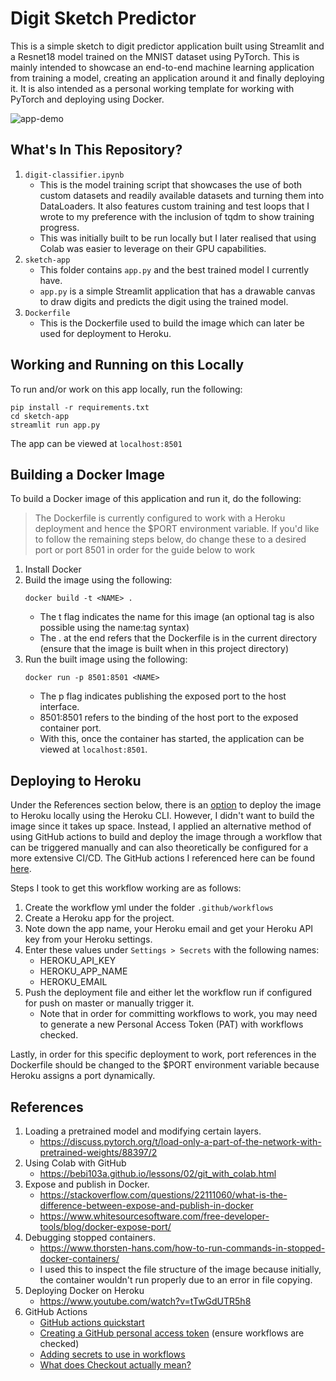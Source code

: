 # Digit Sketch Predictor

This is a simple sketch to digit predictor application built using Streamlit and a Resnet18 model trained on the MNIST dataset using PyTorch. This is mainly intended to showcase an end-to-end machine learning application from training a model, creating an application around it and finally deploying it. It is also intended as a personal working template for working with PyTorch and deploying using Docker.

![app-demo](https://user-images.githubusercontent.com/63803360/136689722-597af392-ce7e-4036-be89-9769ed851b6c.gif)

## What's In This Repository?

1. `digit-classifier.ipynb`
   - This is the model training script that showcases the use of both custom datasets and readily available datasets and turning them into DataLoaders. It also features custom training and test loops that I wrote to my preference with the inclusion of tqdm to show training progress.
   - This was initially built to be run locally but I later realised that using Colab was easier to leverage on their GPU capabilities.
2. `sketch-app`
   - This folder contains `app.py` and the best trained model I currently have.
   - `app.py` is a simple Streamlit application that has a drawable canvas to draw digits and predicts the digit using the trained model.
3. `Dockerfile`
   - This is the Dockerfile used to build the image which can later be used for deployment to Heroku.

## Working and Running on this Locally

To run and/or work on this app locally, run the following:

```
pip install -r requirements.txt
cd sketch-app
streamlit run app.py
```

The app can be viewed at `localhost:8501`

## Building a Docker Image

To build a Docker image of this application and run it, do the following:

> The Dockerfile is currently configured to work with a Heroku deployment and hence the $PORT environment variable. If you'd like to follow the remaining steps below, do change these to a desired port or port 8501 in order for the guide below to work

1. Install Docker
2. Build the image using the following:
   ```
   docker build -t <NAME> .
   ```
   - The t flag indicates the name for this image (an optional tag is also possible using the name:tag syntax)
   - The . at the end refers that the Dockerfile is in the current directory (ensure that the image is built when in this project directory)
3. Run the built image using the following:
   ```
   docker run -p 8501:8501 <NAME>
   ```
   - The p flag indicates publishing the exposed port to the host interface.
   - 8501:8501 refers to the binding of the host port to the exposed container port.
   - With this, once the container has started, the application can be viewed at `localhost:8501`.

## Deploying to Heroku

Under the References section below, there is an [option](https://www.youtube.com/watch?v=tTwGdUTR5h8) to deploy the image to Heroku locally using the Heroku CLI. However, I didn't want to build the image since it takes up space. Instead, I applied an alternative method of using GitHub actions to build and deploy the image through a workflow that can be triggered manually and can also theoretically be configured for a more extensive CI/CD. The GitHub actions I referenced here can be found [here](https://github.com/gonuit/heroku-docker-deploy).

Steps I took to get this workflow working are as follows:

1. Create the workflow yml under the folder `.github/workflows`
2. Create a Heroku app for the project.
3. Note down the app name, your Heroku email and get your Heroku API key from your Heroku settings.
4. Enter these values under `Settings > Secrets` with the following names:
   - HEROKU_API_KEY
   - HEROKU_APP_NAME
   - HEROKU_EMAIL
5. Push the deployment file and either let the workflow run if configured for push on master or manually trigger it.
   - Note that in order for committing workflows to work, you may need to generate a new Personal Access Token (PAT) with workflows checked.

Lastly, in order for this specific deployment to work, port references in the Dockerfile should be changed to the $PORT environment variable because Heroku assigns a port dynamically.

## References

1. Loading a pretrained model and modifying certain layers.
   - https://discuss.pytorch.org/t/load-only-a-part-of-the-network-with-pretrained-weights/88397/2
2. Using Colab with GitHub
   - https://bebi103a.github.io/lessons/02/git_with_colab.html
3. Expose and publish in Docker.
   - https://stackoverflow.com/questions/22111060/what-is-the-difference-between-expose-and-publish-in-docker
   - https://www.whitesourcesoftware.com/free-developer-tools/blog/docker-expose-port/
4. Debugging stopped containers.
   - https://www.thorsten-hans.com/how-to-run-commands-in-stopped-docker-containers/
   - I used this to inspect the file structure of the image because initially, the container wouldn't run properly due to an error in file copying.
5. Deploying Docker on Heroku
   - https://www.youtube.com/watch?v=tTwGdUTR5h8
6. GitHub Actions
   - [GitHub actions quickstart](https://docs.github.com/en/actions/quickstart)
   - [Creating a GitHub personal access token](https://docs.github.com/en/authentication/keeping-your-account-and-data-secure/creating-a-personal-access-token) (ensure workflows are checked)
   - [Adding secrets to use in workflows](https://docs.github.com/en/actions/security-guides/encrypted-secrets)
   - [What does Checkout actually mean?](https://github.community/t/what-is-actions-checkout-v2-in-github-action/191110)
